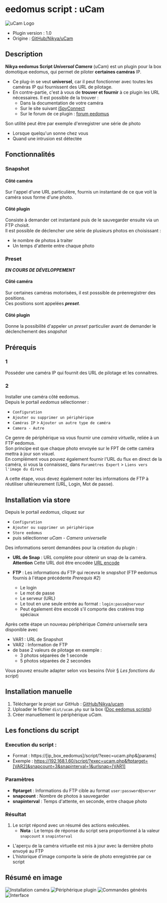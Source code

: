 # eedomus script : uCam

<img src="asset\nikya_ucam.svg" alt="uCam Logo" style="max-width: 150px;"/>

* Plugin version : 1.0
* Origine : [GitHub/Nikya/uCam](https://github.com/Nikya/eedomusScript_ucam "Origine sur GitHub")

## Description
**Nikya eedomus Script _Universal Camera_** (uCam) est un plugin pour la box domotique eedomus, qui permet de piloter **certaines caméras** IP.

- Ce plug-in se veut **universel**, car il peut fonctionner avec toutes les caméras IP qui fournissent des URL de pilotage.
- En contre-partie, c'est à vous de **trouver et fournir** à ce plugin les URL nécessaires. Il est possible de la trouver :
    - Dans la documentation de votre caméra
    - Sur le site suivant [iSpyConnect](https://www.ispyconnect.com/sources.aspx)
    - Sur le forum de ce plugin : [forum eedomus](http://forum.eedomus.com/viewtopic.php?f=50&t=6210)

Son utilité peut être par exemple d'enregistrer une série de photo
- Lorsque quelqu'un sonne chez vous
- Quand une intrusion est détectée

## Fonctionnalités

### Snapshot

#### Côté caméra
Sur l'appel d'une URL particulière, fournis un instantané de ce que voit la caméra sous forme d'une photo.

#### Côté plugin
Consiste à demander cet instantané puis de le sauvegarder ensuite via un FTP choisit.  
Il est possible de déclencher une série de plusieurs photos en choisissant :
* le nombre de photos à traiter
* Un temps d'attente entre chaque photo

### Preset

***EN COURS DE DÉVELOPPEMENT***  

#### Côté caméra
Sur certaines caméras motorisées, il est posssible de préenregistrer des positions.  
Ces positions sont appelées ***preset***.  

#### Côté plugin
Donne la possibilité d'appeler un _preset_ particulier avant de demander le déclenchement des _snapshot_


## Prérequis

### 1
Posséder une caméra IP qui fournit des URL de pilotage et les connaitres.

### 2
Installer une caméra côté eedomus.  
Depuis le portail _eedomus_ sélectionner :
- `Configuration`
- `Ajouter ou supprimer un périphérique`
- `Caméras IP` > `Ajouter un autre type de caméra`
- `Camera - Autre`

Ce genre de périphérique va vous fournir une _caméra virtuelle_, reliée à un FTP eedomus.  
Son principe est que chaque photo envoyée sur le FPT de cette caméra mettra à jour son visuel.  
En complément vous pouvez également fournir l'URL du flux en direct de la caméra, si vous la connaissez, dans `Paramètres Expert` > `Liens vers l'image du direct`  

A cette étape, vous devez également noter les informations de FTP à réutiliser ultérieurement (URL, Login, Mot de passe).

## Installation via store

Depuis le portail _eedomus_, cliquez sur
- `Configuration`
- `Ajouter ou supprimer un périphérique`
- `Store eedomus`
- puis sélectionner _uCam - Camera universelle_

Des informations seront demandées pour la création du plugin :

- **URL de Snap** : URL complète pour obtenir un snap de la caméra. **Attention** Cette URL doit être encodée [URL encode](https://www.google.fr/search?q=url+encode+online&ie=utf-8&oe=utf-8&client=firefox-b-ab&gfe_rd=cr&dcr=0&ei=Qd0fWq3DCen-8AfprbvYDA)

- **FTP** : Les informations du FTP qui recevra le _snapshot_ (FTP eedomus fournis à l'étape précédente _Prerequis #2_)
    - Le login
    - Le mot de passe
    - Le serveur (URL)
    - Le tout en une seule entrée au format : `login:passe@serveur`
    - Peut également être encodé s'il comporte des cratères trop spéciaux

Après cette étape un nouveau périphérique _Caméra universelle_ sera disponible avec
- VAR1 : URL de Snapshot
- VAR2 : Information de FTP
- de base 2 valeurs de pilotage en exemple :
    - 3 photos séparées de 1 seconde
    - 5 photos séparées de 2 secondes

Vous pouvez ensuite adapter selon vos besoins (Voir § _Les fonctions du script_)

## Installation manuelle

1. Télécharger le projet sur GitHub : [GitHub/Nikya/ucam](https://github.com/Nikya/eedomusScript_ucam "Origine sur GitHub")
1. Uploader le fichier `dist/ucam.php` sur la box ([Doc eedomus scripts](http://doc.eedomus.com/view/Scripts#Script_HTTP_sur_la_box_eedomus))
2. Créer manuellement le périphérique _uCam_.

## Les fonctions du script

### Execution du script :

* Format : https://[ip_box_eedomus]/script/?exec=ucam.php&[params]
* Exemple : https://192.168.1.60/script/?exec=ucam.php&ftptarget=[VAR2]&snapcount=3&snapinterval=1&urlsnap=[VAR1]

### Paramètres

- **ftptarget** : Informations du FTP cible au format `user:password@server`
- **snapcount** : Nombre de photos à sauvegarder
- **snapinterval** : Temps d'attente, en seconde, entre chaque photo

### Résultat

1. Le script répond avec un résumé des actions exécutées.
    * **Nota** : Le temps de réponse du script sera proportionnel à la valeur `snapcount` x `snapinterval`
* L'aperçu de la caméra virtuelle est mis à jour avec la dernière photo envoyé au FTP
* L'historique d'image comporte la série de photo enregistrée par ce script

## Résumé en image

![Installation caméra](asset/nikya-ucam-sreen1.png)
![Périphérique plugin](asset/nikya-ucam-sreen2.png)
![Commandes générés](asset/nikya-ucam-sreen3.png)
![Interface](asset/nikya-ucam-sreen4.png)
